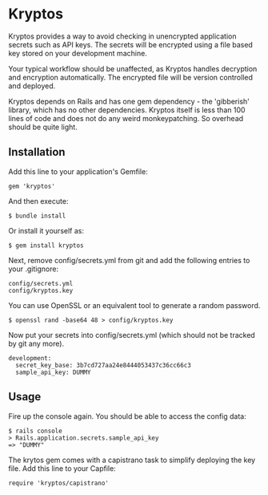 # Kryptos

Kryptos provides a way to avoid checking in unencrypted application secrets such as
API keys.  The secrets will be encrypted using a file based key stored on your
development machine.

Your typical workflow should be unaffected, as Kryptos handles decryption and
encryption automatically.  The encrypted file will be version controlled and deployed.

Kryptos depends on Rails and has one gem dependency - the 'gibberish' library, which
has no other dependencies. Kryptos itself is less than 100 lines of code and does
not do any weird monkeypatching.  So overhead should be quite light.


## Installation

Add this line to your application's Gemfile:

    gem 'kryptos'

And then execute:

    $ bundle install

Or install it yourself as:

    $ gem install kryptos

Next, remove config/secrets.yml from git and add the following entries to your .gitignore:

    config/secrets.yml
    config/kryptos.key

You can use OpenSSL or an equivalent tool to generate a random password.

    $ openssl rand -base64 48 > config/kryptos.key

Now put your secrets into config/secrets.yml (which should not be tracked by git any more).

    development:
      secret_key_base: 3b7cd727aa24e8444053437c36cc66c3
      sample_api_key: DUMMY


## Usage

Fire up the console again.  You should be able to access the config data:

    $ rails console
    > Rails.application.secrets.sample_api_key
    => "DUMMY"

The krytos gem comes with a capistrano task to simplify deploying the key file.
Add this line to your Capfile:

    require 'kryptos/capistrano'


